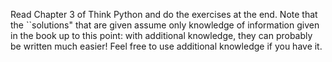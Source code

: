 Read Chapter 3 of Think Python and do the exercises at the end. Note that the
``solutions" that are given assume only knowledge of information given in the
book up to this point: with additional knowledge, they can probably be written
much easier! Feel free to use additional knowledge if you have it.
